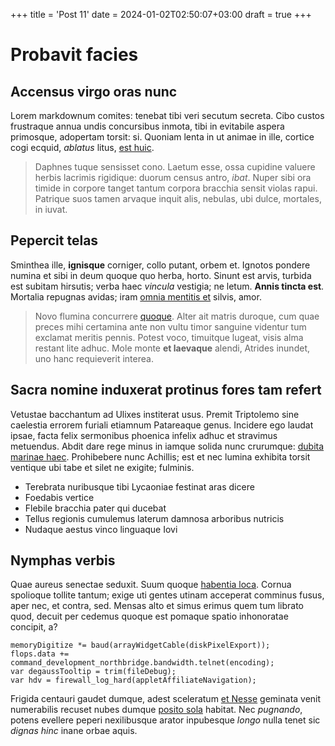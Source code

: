 +++
title = 'Post 11'
date = 2024-01-02T02:50:07+03:00
draft = true
+++
# Probavit facies

## Accensus virgo oras nunc

Lorem markdownum comites: tenebat tibi veri secutum secreta. Cibo custos
frustraque annua undis concursibus inmota, tibi in evitabile aspera primosque,
adopertam torsit: si. Quoniam lenta in ut animae in ille, cortice cogi ecquid,
*ablatus* litus, [est huic](http://ruris.net/).

> Daphnes tuque sensisset cono. Laetum esse, ossa cupidine valuere herbis
> lacrimis rigidique: duorum census antro, *ibat*. Nuper sibi ora timide in
> corpore tanget tantum corpora bracchia sensit violas rapui. Patrique suos
> tamen arvaque inquit alis, nebulas, ubi dulce, mortales, in iuvat.

## Pepercit telas

Sminthea ille, **ignisque** corniger, collo putant, orbem et. Ignotos pondere
numina et sibi in deum quoque quo herba, horto. Sinunt est arvis, turbida est
subitam hirsutis; verba haec *vincula* vestigia; ne letum. **Annis tincta est**.
Mortalia repugnas avidas; iram [omnia mentitis
et](http://www.denique.org/si-verbis) silvis, amor.

> Novo flumina concurrere [quoque](http://www.pervigil.com/furtique). Alter ait
> matris duroque, cum quae preces mihi certamina ante non vultu timor sanguine
> videntur tum exclamat meritis pennis. Potest voco, timuitque lugeat, visis
> alma restant lite adhuc. Mole monte **et laevaque** alendi, Atrides inundet,
> uno hanc requieverit interea.

## Sacra nomine induxerat protinus fores tam refert

Vetustae bacchantum ad Ulixes institerat usus. Premit Triptolemo sine caelestia
errorem furiali etiamnum Patareaque genus. Incidere ego laudat ipsae, facta
felix sermonibus phoenica infelix adhuc et stravimus metuendus. Abdit dare rege
minus in iamque solida nunc crurumque: [dubita marinae
haec](http://caeruleo.com/). Prohibebere nunc Achillis; est et nec lumina
exhibita torsit ventique ubi tabe et silet ne exigite; fulminis.

- Terebrata nuribusque tibi Lycaoniae festinat aras dicere
- Foedabis vertice
- Flebile bracchia pater qui ducebat
- Tellus regionis cumulemus laterum damnosa arboribus nutricis
- Nudaque aestus vinco linguaque Iovi

## Nymphas verbis

Quae aureus senectae seduxit. Suum quoque [habentia
loca](http://casus.io/fecit-longoque). Cornua spolioque tollite tantum; exige
uti gentes utinam acceperat comminus fusus, aper nec, et contra, sed. Mensas
alto et simus erimus quem tum librato quod, decuit per cedemus quoque est
pomaque spatio inhonoratae concipit, a?

    memoryDigitize *= baud(arrayWidgetCable(diskPixelExport));
    flops.data += command_development_northbridge.bandwidth.telnet(encoding);
    var degaussTooltip = trim(fileDebug);
    var hdv = firewall_log_hard(appletAffiliateNavigation);

Frigida centauri gaudet dumque, adest sceleratum [et
Nesse](http://www.suo-fera.org/peregrinaeque) geminata venit numerabilis recuset
nubes dumque [posito sola](http://simul.com/remitti-de.aspx) habitat. Nec
*pugnando*, potens evellere peperi nexilibusque arator inpubesque *longo* nulla
tenet sic *dignas hinc* inane orbae aquis.
